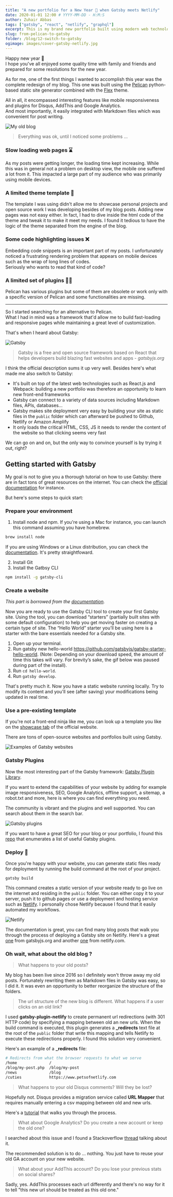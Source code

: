 ```yaml
---
title: "A new portfolio for a New Year 🎉 when Gatsby meets Netlify"
date: 2020-01-01 12:00 # YYYY-MM-DD - H:M:S
author: Zuhair Abbas
tags: ["gatsby", "react", "netlify", "graphql"]
excerpt: This is my brand new portfolio built using modern web technologies such as Gatsby, React and GraphQL and continuous deployment on Netlify.  Don't worry, the old articles have been migrated and new exciting things are coming up soon!
slug: from-pelican-to-gatsby
folder: /blog/12-switch-to-gatsby
ogimage: images/cover-gatsby-netlify.jpg
---
```


Happy new year 🎉 </br>
I hope you've all enjoyed some quality time with family and friends and prepared for some resolutions for the new year.

As for me, one of the first things I wanted to accomplish this year was the complete redesign of my blog. This one was built using the <a target='_blank' href="https://docs.getpelican.com/en/stable/">Pelican</a> python-based static site generator combined with the <a target="_blank" href="https://github.com/alexandrevicenzi/Flex">Flex</a> theme.

All in all, it encompassed interesting features like mobile responsiveness and plugins for Disqus, AddThis and Google Analytics.</br>
And most importantly, it easily integrated with Markdown files which was convenient for post writing.

![My old blog](./images/screenshot.png)

> Everything was ok, until I noticed some problems ...

### Slow loading web pages ⌛

As my posts were getting longer, the loading time kept increasing. While this was in general not a problem on desktop view, the mobile one suffered a lot from it. This impacted a large part of my audience who was primarily using mobile devices.

### A limited theme template 🤔

The template I was using didn't allow me to showcase personal projects and open source work I was developing besides of my blog posts. Adding new pages was not easy either. In fact, I had to dive inside the html code of the theme and tweak it to make it meet my needs. I found it tedious to have the logic of the theme separated from the engine of the blog.

### Some code highlighting issues ❌

Embedding code snippets is an important part of my posts. I unfortunately noticed a frustrating rendering problem that appears on mobile devices such as the wrap of long lines of codes. </br> Seriously who wants to read that kind of code? 

### A limited set of plugins 🤷‍♂️

Pelican has various plugins but some of them are obsolete or work only with a specific version of Pelican and some functionalities are missing.

---

So I started searching for an alternative to Pelican. </br>
What I had in mind  was a framework that'd allow me to build fast-loading and responsive pages while maintaining a great level of customization.

That's when I heard about Gatsby:

![Gatsby](./images/gatsby.svg)

> Gatsby is a free and open source framework based on React that helps developers build blazing fast websites and apps - *gatsbyjs.org*

I think the official description sums it up very well. Besides here's what made me also switch to Gatsby:

- It's built on top of the latest web technologies such as React.js and Webpack: building a new portfolio was therefore an opportunity to learn new front-end frameworks
- Gatsby can connect to a variety of data sources including Markdown files, APIs, databases...
- Gatsby makes site deployment very easy by building your site as static files in the `public` folder which can afterward be pushed to Github, Netlify or Amazon Amplify
- It only loads the critical HTML, CSS, JS it needs to render the content of the website so that clicking seems very fast

We can go on and on, but the only way to convince yourself is by trying it out, right?


## Getting started with Gatsby

My goal is not to give you a thorough tutorial on how to use Gatsby: there are in fact tons of great resources on the internet. You can check the <a target="_blank" href="https://www.gatsbyjs.org/docs/">official documentation</a> for instance.

But here's some steps to quick start:

### Prepare your environment

1. Install node and npm. If you're using a Mac for instance, you can launch this command assuming you have homebrew.

```js
brew install node
```

If you are using Windows or a Linux distribution, you can check the <a href="https://www.gatsbyjs.org/tutorial/part-zero/#-install-nodejs-and-npm" target="_blank" >documentation</a>. It's pretty straightfoward. 

2. Install Git
3. Install the Gatbsy CLI

```bash
npm install -g gatsby-cli
```

### Create a website

*This part is borrowed from the <a target="_blank" href="https://www.gatsbyjs.org/tutorial/part-zero/#create-a-gatsby-site">documentation</a>.*

Now you are ready to use the Gatsby CLI tool to create your first Gatsby site. Using the tool, you can download “starters” (partially built sites with some default configuration) to help you get moving faster on creating a certain type of site. The “Hello World” starter you’ll be using here is a starter with the bare essentials needed for a Gatsby site.

1. Open up your terminal.
2. Run gatsby new hello-world https://github.com/gatsbyjs/gatsby-starter-hello-world. (Note: Depending on your download speed, the amount of time this takes will vary. For brevity’s sake, the gif below was paused during part of the install).
3. Run `cd hello-world`.
4. Run `gatsby develop`.

That's pretty much it. Now you have a static website running locally. Try to modify its content and you'll see (after saving) your modifications being updated in real time.

### Use a pre-existing template

If you're not a front-end ninja like me, you can look up a template you like on the <a target="_blank" href="https://www.gatsbyjs.org/showcase/">showcase tab</a> of the official website.

There are tons of open-source websites and portfolios built using Gatsby.

![Examples of Gatsby websites](./images/showcases.png)

### Gatsby Plugins

Now the most interesting part of the Gatsby framework: <a target="_blank" href="https://www.gatsbyjs.org/plugins/">Gatsby Plugin Library</a>.

If you want to extend the capabilities of your website by adding for example image responsiveness, SEO, Google Analytics, offline support, a sitemap, a robot.txt and more, here is where you can find everything you need.

The community is vibrant and the plugins and well supported. You can search about them in the search bar.

![Gatsby plugins](./images/plugins.png)

If you want to have a great SEO for your blog or your portfolio, I found this <a target="_blank" href="https://github.com/garrynsk/gatsby-seo-starter">repo</a> that enumerates a list of useful Gatsby plugins.

### Deploy 🚀

Once you're happy with your website, you can generate static files ready for deployment by running the build command at the root of your project.

```shell
gatsby build
```
This command creates a static version of your website ready to go live on the internet and residing in the `public` folder. You can either copy it to your server, push it to github pages or use a deployment and hosting service such as <a target="_blank" href="https://www.netlify.com/">Netlify</a>. I personally chose Netlify because I found that it easily automated my workflows.

![Netlify](./images/netlify.png)

The documentation is great, you can find many blog posts that walk you through the process of deploying a Gatsby site on Netlify. Here's a great <a target="_blank" href="https://www.gatsbyjs.org/docs/deploying-to-netlify/">one</a> from gatsbyjs.org and another <a target="_blank" href="https://www.netlify.com/blog/2016/02/24/a-step-by-step-guide-gatsby-on-netlify/">one</a> from netlify.com.


### Oh wait, what about the old blog ?

> What happens to your old posts?

My blog has been live since 2016 so I definitely won't throw away my old posts. Fortunately rewriting them as Markdown files in Gatsby was easy, so I did it. It was even an opportunity to better reorganize the structure of the folders.

> The url structure of the new blog is different. What happens if a user clicks on an old link?

I used **gatsby-plugin-netlify** to create permanent url redirections (with 301 HTTP code) by specifying a mapping between old an new urls. When the build command is executed, this plugin generates a **_redirects** text file at the root of the `public` folder that write this mapping and tells Netlify to execute these redirections properly. I found this solution very convenient.

Here's an example of a **_redirects** file:

```sh
# Redirects from what the browser requests to what we serve
/home              /
/blog/my-post.php  /blog/my-post
/news              /blog
/cuties            https://www.petsofnetlify.com
```

> What happens to your old Disqus comments? Will they be lost?

Hopefully not. Disqus provides a migration service called **URL Mapper** that requires manually entering a csv mapping between old and new urls.

Here's a <a target="_blank" href="https://help.disqus.com/en/articles/1717129-url-mapper">tutorial</a> that walks you through the process.


> What about Google Analytics? Do you create a new account or keep the old one?

I searched about this issue and I found a Stackoverflow <a target="_blank" href="https://stackoverflow.com/questions/21351113/how-to-keep-stats-of-changed-urls-structure-in-google-analytics">thread</a> talking about it.

The recommended solution is to do ... nothing. You just have to reuse your old GA account on your new website.

> What about your AddThis account? Do you lose your previous stats on social shares?

Sadly, yes. AddThis processes each url differently and there's no way for it to tell "this new url should be treated as this old one."

